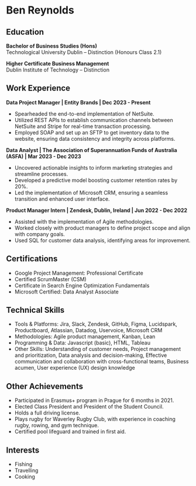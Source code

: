 # Ben Reynolds

## Education

**Bachelor of Business Studies (Hons)**  
Technological University Dublin – Distinction (Honours Class 2.1)

**Higher Certificate Business Management**  
Dublin Institute of Technology – Distinction

## Work Experience

**Data Project Manager | Entity Brands | Dec 2023 - Present**  
- Spearheaded the end-to-end implementation of NetSuite.
- Utilized REST APIs to establish communication channels between NetSuite and Stripe for real-time transaction processing.
- Employed SOAP and set up an SFTP to get inventory data to the website, ensuring data consistency and integrity across platforms.

**Data Analyst | The Association of Superannuation Funds of Australia (ASFA) | Mar 2023 - Dec 2023**  
- Uncovered actionable insights to inform marketing strategies and streamline processes.
- Developed a predictive model boosting customer retention rates by 20%.
- Led the implementation of Microsoft CRM, ensuring a seamless transition and enhanced user interface.

**Product Manager Intern | Zendesk, Dublin, Ireland | Jun 2022 - Dec 2022**  
- Assisted with the implementation of Agile methodologies.
- Worked closely with product managers to define project scope and align with company goals.
- Used SQL for customer data analysis, identifying areas for improvement.

## Certifications
- Google Project Management: Professional Certificate
- Certified ScrumMaster (CSM)
- Certificate in Search Engine Optimization Fundamentals
- Microsoft Certified: Data Analyst Associate

## Technical Skills
- Tools & Platforms: Jira, Slack, Zendesk, GitHub, Figma, Lucidspark, Productboard, Atlassian, Datadog, Uservoice, Microsoft CRM
- Methodologies: Agile product management, Kanban, Lean
- Programming & Data: Javascript (basic), HTML, Tableau
- Other Skills: Understanding of customer needs, Project management and prioritization, Data analysis and decision-making, Effective communication and collaboration with cross-functional teams, Business acumen, User experience (UX) design knowledge

## Other Achievements
- Participated in Erasmus+ program in Prague for 6 months in 2021.
- Elected Class President and President of the Student Council.
- Holds a full driving license.
- Plays rugby for Waverley Rugby Club, with experience in coaching rugby, rowing, and gym technique.
- Certified pool lifeguard and trained in first aid.

## Interests
- Fishing
- Travelling
- Cooking

